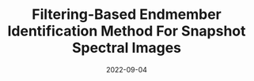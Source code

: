 ---
title: "Filtering-Based Endmember Identification Method For Snapshot Spectral Images"
collection: publications
category: "International Conferences with Proceedings"
permalink: /publication/2022-06-01-filtering-based-endmember-identification-method-for-snapshot-spectral-images
excerpt: 'This paper introduces a method for filtering-based endmember identification in snapshot spectral imaging, focusing on advancements in signal processing and image restoration techniques.'
date: 2022-09-04
venue: '2022 12th Workshop on Hyperspectral Imaging and Signal Processing: Evolution in Remote Sensing (WHISPERS)'
slidesurl: ''  # Add URL if slides or presentation materials are available
paperurl: 'https://ieeexplore.ieee.org/document/9955128'  # Add URL if the paper is available online
citation: 'Abbas, Kinan, Puigt, Matthieu, Delmaire, Gilles, and Roussel, Gilles. (2022). &quot;Filtering-Based Endmember Identification Method For Snapshot Spectral Images.&quot; In <i>2022 12th Workshop on Hyperspectral Imaging and Signal Processing: Evolution in Remote Sensing (WHISPERS)</i>, pp. 1-5. IEEE. DOI: 10.1109/WHISPERS56178.2022.9955128.'
award: 'Best Paper Award'


---